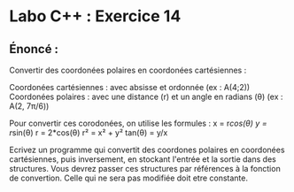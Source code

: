 # Labo C++ : Exercice 14

## Énoncé :

Convertir des coordonées polaires en coordonées cartésiennes :

Coordonées cartésiennes : avec absisse et ordonnée (ex : A(4;2))
Coordonées polaires : avec une distance (r) et un angle en radians (θ) (ex : A(2, 7π/6))

Pour convertir ces corodonées, on utilise les formules : 
	x = r*cos(θ)
	y = r*sin(θ)
	r = 2*cos(θ)
	r² = x² + y²
	tan(θ) = y/x

Ecrivez un programme qui convertit des coordones polaires en coordonées cartésiennes, puis inversement, en stockant l'entrée et la sortie dans des structures. Vous devrez passer ces structures par références à la fonction de convertion. Celle qui ne sera pas modifiée doit etre constante.